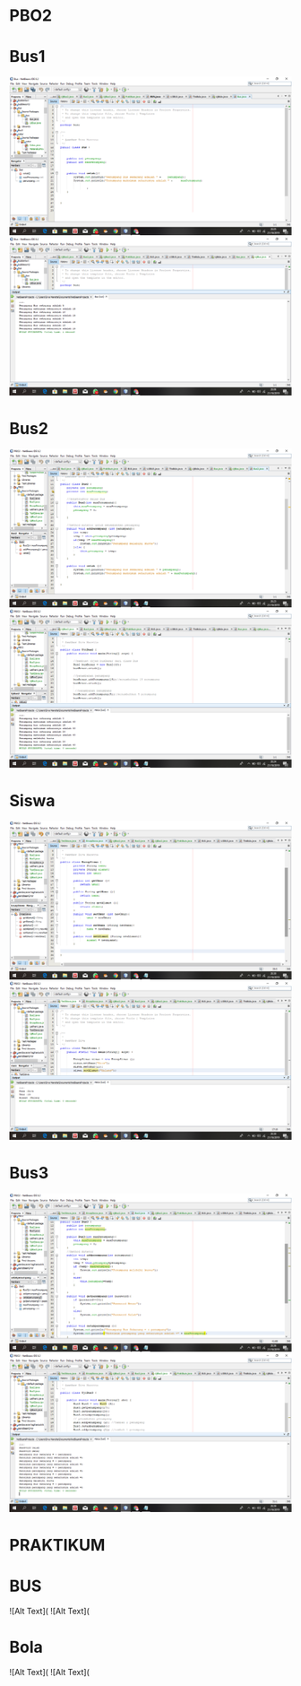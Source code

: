 # PBO2

# Bus1
![Alt Text](https://github.com/divamaretta/PBO2/blob/master/Screenshot%20(368).png)
![Alt Text](https://github.com/divamaretta/PBO2/blob/master/Screenshot%20(369).png)

# Bus2
![Alt Text](https://github.com/divamaretta/PBO2/blob/master/Screenshot%20(370).png)
![Alt Text](https://github.com/divamaretta/PBO2/blob/master/Screenshot%20(371).png)

# Siswa
![Alt Text](https://github.com/divamaretta/PBO2/blob/master/Screenshot%20(373).png)
![Alt Text](https://github.com/divamaretta/PBO2/blob/master/Screenshot%20(375).png)

# Bus3 
![Alt Text](https://github.com/divamaretta/PBO2/blob/master/Screenshot%20(376).png)
![Alt Text](https://github.com/divamaretta/PBO2/blob/master/Screenshot%20(377).png)


# PRAKTIKUM 

# BUS 
![Alt Text](
![Alt Text](

# Bola 
![Alt Text](
![Alt Text](
